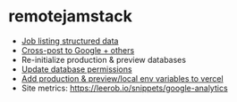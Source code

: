 # remotejamstack

- [Job listing structured data](https://developers.google.com/search/docs/data-types/job-posting#definitions)
- [Cross-post to Google + others](https://www.betterteam.com/free-job-posting-sites)
- Re-initialize production & preview databases
- [Update database permissions](https://react-2025-docs.vercel.app/firebase/security-rules)
- [Add production & preview/local env variables to vercel](https://vercel.com)
- Site metrics: https://leerob.io/snippets/google-analytics